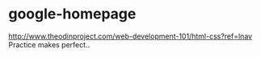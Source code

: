 # google-homepage
http://www.theodinproject.com/web-development-101/html-css?ref=lnav
Practice makes perfect..
